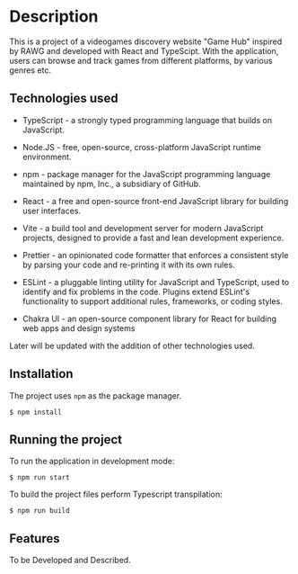 # Description

This is a project of a videogames discovery website "Game Hub" inspired by RAWG and developed with React and TypeScipt. With the application, users can browse and track games from different platforms, by various genres etc.

## Technologies used

- TypeScript - a strongly typed programming language that builds on JavaScript.

- Node.JS - free, open-source, cross-platform JavaScript runtime environment.

- npm - package manager for the JavaScript programming language maintained by npm, Inc., a subsidiary of GitHub.

- React - a free and open-source front-end JavaScript library for building user interfaces.

- Vite - a build tool and development server for modern JavaScript projects, designed to provide a fast and lean development experience.

- Prettier - an opinionated code formatter that enforces a consistent style by parsing your code and re-printing it with its own rules.

- ESLint - a pluggable linting utility for JavaScript and TypeScript, used to identify and fix problems in the code. Plugins extend ESLint's functionality to support additional rules, frameworks, or coding styles.

- Chakra UI - an open-source component library for React for building web apps and design systems

Later will be updated with the addition of other technologies used.

## Installation

The project uses `npm` as the package manager.

```shell
$ npm install
```

## Running the project

To run the application in development mode:

```shell
$ npm run start
```

To build the project files perform Typescript transpilation:

```shell
$ npm run build
```

## Features

To be Developed and Described.
